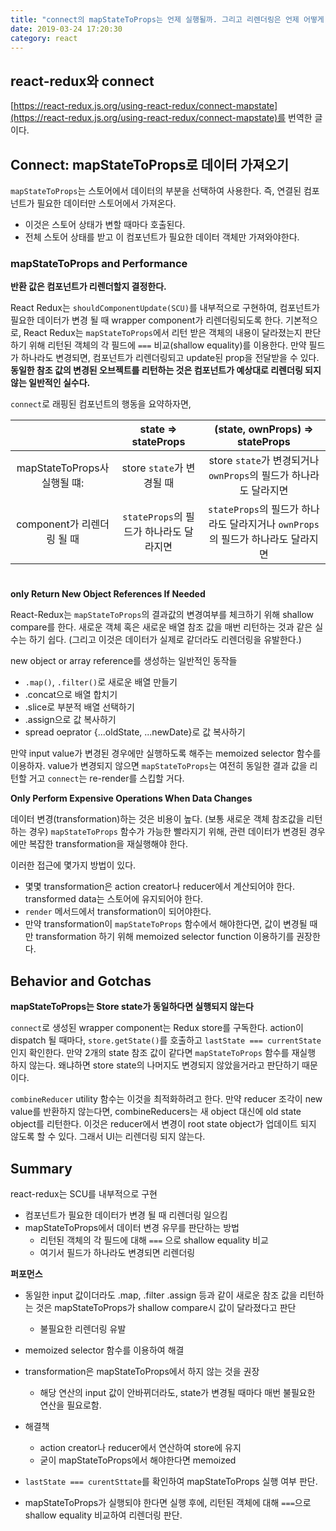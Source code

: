 ```yaml
---
title: "connect의 mapStateToProps는 언제 실행될까. 그리고 리렌더링은 언제 어떻게 발생하는가."
date: 2019-03-24 17:20:30
category: react
---
```


## react-redux와 connect

[https://react-redux.js.org/using-react-redux/connect-mapstate](https://react-redux.js.org/using-react-redux/connect-mapstate)를 번역한 글이다.

## Connect: mapStateToProps로 데이터 가져오기

`mapStateToProps`는 스토어에서 데이터의 부분을 선택하여 사용한다. 즉, 연결된 컴포넌트가 필요한 데이터만 스토어에서 가져온다. 

- 이것은 스토어 상태가 변할 때마다 호출된다.
- 전체 스토어 상태를 받고 이 컴포넌트가 필요한 데이터 객체만 가져와야한다.

### mapStateToProps and Performance

__반환 값은 컴포넌트가 리렌더할지 결정한다.__

React Redux는 `shouldComponentUpdate(SCU)`를 내부적으로 구현하여, 컴포넌트가 필요한 데이터가 변경 될 때 wrapper component가 리렌더링되도록 한다. 기본적으로, React Redux는 `mapStateToProps`에서 리턴 받은 객체의 내용이 달라졌는지 판단하기 위해 리턴된 객체의 각 필드에 `===` 비교(shallow equality)를 이용한다. 만약 필드가 하나라도 변경되면, 컴포넌트가 리렌더링되고 update된 prop을 전달받을 수 있다. __동일한 참조 값의 변경된 오브젝트를 리턴하는 것은 컴포넌트가 예상대로 리렌더링 되지 않는 일반적인 실수다.__

`connect`로 래핑된 컴포넌트의 행동을 요약하자면,

| |state => stateProps | (state, ownProps) => stateProps|
|:--:|:--:|:--:|
|mapStateToProps사 실행될 떄: | store `state`가 변경될 때|store `state`가 변경되거나 `ownProps`의 필드가 하나라도 달라지면|
|component가 리렌더링 될 때| `stateProps`의 필드가 하나라도 달라지면 | `stateProps`의 필드가 하나라도 달라지거나 `ownProps`의 필드가 하나라도 달라지면|   
#

__only Return New Object References If Needed__

React-Redux는 `mapStateToProps`의 결과값의 변경여부를 체크하기 위해 shallow compare를 한다. 새로운 객체 혹은 새로운 배열 참조 값을 매번 리턴하는 것과 같은 실수는 하기 쉽다. (그리고 이것은 데이터가 실제로 같더라도 리렌더링을 유발한다.)

new object or array reference를 생성하는 일반적인 동작들
- `.map()`, `.filter()`로 새로운 배열 만들기
- .concat으로 배열 합치기
- .slice로 부분적 배열 선택하기
- .assign으로 값 복사하기
- spread oeprator {...oldState, ...newDate}로 값 복사하기

만약 input value가 변경된 경우에만 실행하도록 해주는 memoized selector 함수를 이용하자. value가 변경되지 않으면 `mapStateToProps`는 여전히 동일한 결과 값을 리턴할 거고 `connect`는 re-render를 스킵할 거다.

__Only Perform Expensive Operations When Data Changes__

데이터 변경(transformation)하는 것은 비용이 높다. (보통 새로운 객체 참조값을 리턴하는 경우) `mapStateToProps` 함수가 가능한 빨라지기 위해, 관련 데이터가 변경된 경우에만 복잡한 transformation을 재실행해야 한다.

이러한 접근에 몇가지 방법이 있다.

- 몇몇 transformation은 action creator나 reducer에서 계산되어야 한다. transformed data는 스토어에 유지되어야 한다.
- `render` 메서드에서 transformation이 되어야한다.
- 만약 transformation이 `mapStateToProps` 함수에서 해야한다면, 값이 변경될 때만 transformation 하기 위해 memoized selector function 이용하기를 권장한다.

## Behavior and Gotchas

__mapStateToProps는 Store state가 동일하다면 실행되지 않는다__

`connect`로 생성된 wrapper component는 Redux store를 구독한다. action이 dispatch 될 때마다, `store.getState()`를 호출하고 `lastState === currentState`인지 확인한다. 만약 2개의 state 참조 값이 같다면 `mapStateToProps` 함수를 재실행 하지 않는다. 왜냐하면 store state의 나머지도 변경되지 않았을거라고 판단하기 때문이다. 

`combineReducer` utility 함수는 이것을 최적화하려고 한다. 만약 reducer 조각이 new value를 반환하지 않는다면, combineReducers는 새 object 대신에 old state object를 리턴한다. 이것은 reducer에서 변경이 root state object가 업데이트 되지 않도록 할 수 있다. 그래서 UI는 리렌더링 되지 않는다.

## Summary

react-redux는 SCU를 내부적으로 구현
- 컴포넌트가 필요한 데이터가 변경 될 때 리렌더링 일으킴
- mapStateToProps에서 데이터 변경 유무를 판단하는 방법
  - 리턴된 객체의 각 필드에 대해 `===` 으로 shallow equality 비교
  - 여기서 필드가 하나라도 변경되면 리렌더링

__퍼포먼스__
- 동일한 input 값이더라도 .map, .filter .assign 등과 같이 새로운 참조 값을 리턴하는 것은 mapStateToProps가 shallow compare시 값이 달라졌다고 판단
  - 불필요한 리렌더링 유발
- memoized selector 함수를 이용하여 해결

- transformation은 mapStateToProps에서 하지 않는 것을 권장
  - 해당 연산의 input 값이 안바뀌더라도, state가 변경될 때마다 매번 불필요한 연산을 필요로함.
- 해결책
  - action creator나 reducer에서 연산하여 store에 유지
  - 굳이 mapStateToProps에서 해야한다면 memoized

- `lastState === curentSttate`를 확인하여 mapStateToProps 실행 여부 판단.
- mapStateToProps가 실행되야 한다면 실행 후에, 리턴된 객체에 대해 `===`으로 shallow equality 비교하여 리렌더링 판단.